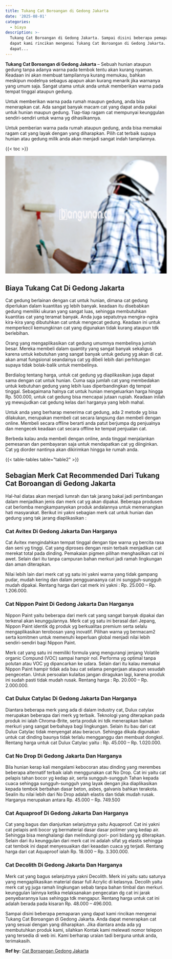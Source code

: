 ```yaml
---
title: Tukang Cat Boroangan di Gedong Jakarta
date: '2025-08-01'
categories:
  - biaya
description: >-
  Tukang Cat Boroangan di Gedong Jakarta. Sampai disini beberapa pemaparan yang
  dapat kami rincikan mengenai Tukang Cat Boroangan di Gedong Jakarta. Anda
  dapat...
---
```


**Tukang Cat Boroangan di Gedong Jakarta** – Sebuah hunian ataupun gedung tanpa adanya warna pada tembok tentu akan kurang nyaman. Keadaan ini akan membuat tampilannya kurang memukau, bahkan meskipun modelnya sebagus apapun akan kurang menarik jika warnanya yang umum saja. Sangat utama untuk anda untuk memberikan warna pada tempat tinggal ataupun gedung.

Untuk memberikan warna pada rumah maupun gedung, anda bisa menerapkan cat. Ada sangat banyak macam cat yang dapat anda pakai untuk hunian maupun gedung. Tiap-tiap ragam cat mempunyai keunggulan sendiri-sendiri untuk warna yg dihasilkannya.

Untuk pemberian warna pada rumah ataupun gedung, anda bisa memakai ragam cat yang layak dengan yang diharapkan. Pilih cat terbaik supaya hunian atau gedung milik anda akan menjadi sangat indah tampilannya.

{{< toc >}}

![Tukang Cat Boroangan di Gedong Jakarta](/images/jasa-cat-murah34.png)

## Biaya Tukang Cat Di Gedong Jakarta

Cat gedung berlainan dengan cat untuk hunian, dimana cat gedung diperlukan dalam kuantitas yg lebih banyak. keadaan itu disebabkan gedung memiliki ukuran yang sangat luas, sehingga membutuhkan kuantitas cat yang teramat banyak. Anda juga sepatutnya mengira-ngira kira-kira yang dibutuhkan cat untuk mengecat gedung. Keadaan ini untuk memperkecil kemungkinan cat yang digunakan tidak kurang ataupun tdk berlebihan.

Orang yang mengaplikasikan cat gedung umumnya membelinya jumlah besar. Mereka membeli dalam quantity yang sangat banyak sekaligus karena untuk kebutuhan yang sangat banyak untuk gedung yg akan di cat. akan amat fungsional seandainya cat yg dibeli lebih dari perhitungan supaya tidak bolak-balik untuk membelinya.

Berdialog tentang harga, untuk cat gedung yg diaplikasikan juga dapat sama dengan cat untuk hunian. Cuma saja jumlah cat yang membedakan untuk kebutuhan gedung yang lebih luas diperbandingkan dg tempat tinggal. Sebagaimana halnya cat untuk hunian mengeluarkan harga hingga Rp. 500.000, untuk cat gedung bisa mencapai jutaan rupiah. Keadaan inilah yg mewujudkan cat gedung kelas dari harganya yang lebih mahal.

Untuk anda yang berharap menerima cat gedung, ada 2 metode yg bisa dilakukan, merupakan membeli cat secara langsung dan membeli dengan online. Membeli secara offline berarti anda patut berjumpa dg penjualnya dan mengecek keadaan cat secara offline ke tempat penjualan cat.

Berbeda kalau anda membeli dengan online, anda tinggal menjalankan pemesanan dan pembayaran saja untuk mendapatkan cat yg diinginkan. Cat yg diorder nantinya akan dikirimkan hingga ke rumah anda.

{{< table-tables table="table2" >}}

## Sebagian Merk Cat Recommended Dari Tukang Cat Boroangan di Gedong Jakarta

Hal-hal diatas akan menjadi lumrah dan tak jarang bakal jadi pertimbangan dalam menjadikan jenis dan merk cat yg akan dipakai. Beberapa produsen cat berlomba mengkampanyekan produk andalannya untuk memenangkan hati masyarakat. Berikut ini yakni sebagian merk cat untuk hunian dan gedung yang tak jarang diaplikasikan :

### Cat Avitex Di Gedong Jakarta Dan Harganya

Cat Avitex mengindahkan tempat tinggal dengan tipe warna yg bercita rasa dan seni yg tinggi. Cat yang diproses dengan resin terbaik menjadikan cat merekat total pada dinding. Pemakaian pigmen pilihan menghasilkan cat ini awet. Selain dari itu tanpa campuran bahan merkuri jadi ramah lingkungan dan aman diterapkan.

Nilai lebih lain dari merk cat yg satu ini yakni warna yang tidak gampang pudar, mudah kering dan dalam pengguanaanya cat ini sungguh-sungguh mudah dipakai. Rentang harga dari cat merk ini yakni : Rp. 25.000 – Rp. 1.206.000.

### Cat Nippon Paint Di Gedong Jakarta Dan Harganya

Nippon Paint yaitu beberapa dari merk cat yang sangat banyak dipakai dan terkenal akan keunggulannya. Merk cat yg satu ini berasal dari Jepang, Nippon Paint identik dg produk yg berkualitas premium serta selalu mengaplikasikan terobosan yang inovatif. Pilihan warna yg bermacam2 serta komitmen untuk memenuhi keperluan global menjadi nilai lebih sendiri-sendiri bagi Nippon Paint.

Merk cat yang satu ini memiliki formula yang mengurangi jenjang Volatile organic Compund (VOC) sampai hampir nol. Performa yg optimal tanpa polutan atau VOC yg dipancarkan ke udara. Selain dari itu kalau memakai Nippon Paint hampir tidak ada bau cat selama pengerjaan ataupun sesudah pengecetan. Untuk persoalan kulaitas jangan diragukan lagi, karena produk ini sudah pasti tidak mudah rusak. Rentang harga : Rp. 20.000 – Rp. 2.000.000.

### Cat Dulux Catylac Di Gedong Jakarta Dan Harganya

Diantara beberapa merk yang ada di dalam industry cat, Dulux catylax merupakan beberapa dari merk yg terbaik. Teknologi yang diterapkan pada produk ini ialah Chroma-Brite, serta produk ini tdk menerapkan bahan merkuri yang sangat berbahaya bagi lingkungan. Selain itu bau dari cat Dulux Catylac tidak menyengat atau beracun. Sehingga dikala digunakan untuk cat dinding baunya tidak terlalu mengganggu dan membuat dongkol. Rentang harga untuk cat Dulux Catylac yaitu : Rp. 45.000 – Rp. 1.020.000.

### Cat No Drop Di Gedong Jakarta Dan Harganya

Bila hunian kerap kali mengalami kebocoran atau dinding yang merembes beberapa alternatif terbaik ialah menggunakan cat No Drop. Cat ini yaitu cat pelapis tahan bocor yg kedap air, serta sungguh-sungguh Tahan kepada cuaca sehingga sungguh-sungguh yang layak dengan jika diaplikasikan kepada tembok berbahan dasar beton, asbes, galvanis bahkan terakota. Sealin itu nilai lebih dari No Drop adalah elastis dan tidak mudah rusak. Harganya merupakan antara Rp. 45.000 – Rp. 749.500

### Cat Aquaproof Di Gedong Jakarta Dan Harganya

Cat yang bagus dan dianjurkan selanjutnya yaitu Aquaproof. Cat ini yakni cat pelapis anti bocor yg bermaterial dasar dasar polimer yang kedap air. Sehingga bisa menghalangi dan melindungi pori- pori bidang yg diterapkan. Selain dari itu keunggulan dari merk cat ini adalah sifat yg elastis sehingga cat tembok ini dapat menyesuaikan dari keaadan cuaca yg terjadi. Rentang harga dari cat Aquaproof ialah Rp. 18.000 – Rp. 3.300.000.

### Cat Decolith Di Gedong Jakarta Dan Harganya

Merk cat yang bagus selanjutnya yakni Decolith. Merk ini yaitu satu satunya yang mengaplikasikan material dasar full Acrylic di kelasnya. Decolih yaitu merk cat yg juga ramah lingkungan sebab tanpa bahan timbal dan merkuri. keunggulan lainnya ketika melaksanakan pengecatan dg cat ini jarak penyebarannya luas sehingga tdk mengapur. Rentang harga untuk cat ini adalah berada pada kisaran Rp. 48.000 – 496.000.

Sampai disini beberapa pemaparan yang dapat kami rincikan mengenai Tukang Cat Boroangan di Gedong Jakarta. Anda dapat menerapkan cat yang sesuai dengan yang diharapkan. Jika diantara anda ada yg membutuhkan produk kami, silahkan Kontak kami melewati nomor telepon yang tersedia di web ini. Kami berharap uraian tadi berguna untuk anda, terimakasih.

**Ref by:** [Cat Boroangan Gedong Jakarta](https://id.wikipedia.org/wiki/Cat)
